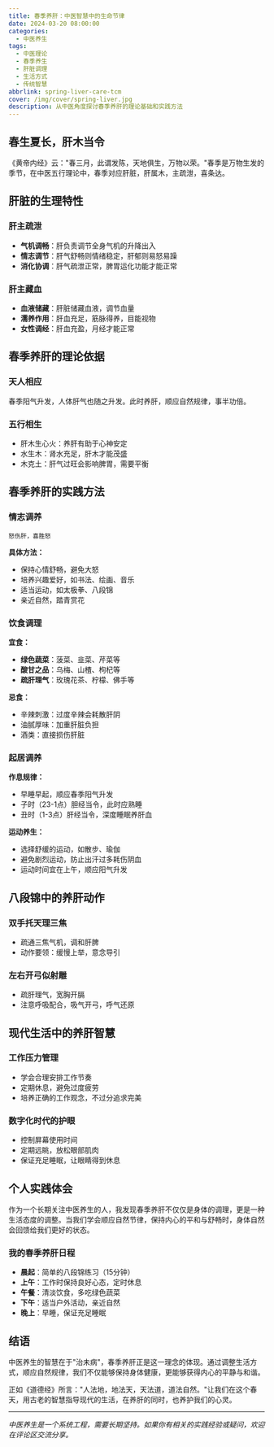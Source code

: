 ```yaml
---
title: 春季养肝：中医智慧中的生命节律
date: 2024-03-20 08:00:00
categories: 
  - 中医养生
tags:
  - 中医理论
  - 春季养生
  - 肝脏调理
  - 生活方式
  - 传统智慧
abbrlink: spring-liver-care-tcm
cover: /img/cover/spring-liver.jpg
description: 从中医角度探讨春季养肝的理论基础和实践方法
---
```


## 春生夏长，肝木当令

《黄帝内经》云："春三月，此谓发陈，天地俱生，万物以荣。"春季是万物生发的季节，在中医五行理论中，春季对应肝脏，肝属木，主疏泄，喜条达。

## 肝脏的生理特性

### 肝主疏泄
- **气机调畅**：肝负责调节全身气机的升降出入
- **情志调节**：肝气舒畅则情绪稳定，肝郁则易怒易躁
- **消化协调**：肝气疏泄正常，脾胃运化功能才能正常

### 肝主藏血
- **血液储藏**：肝脏储藏血液，调节血量
- **濡养作用**：肝血充足，筋脉得养，目能视物
- **女性调经**：肝血充盈，月经才能正常

## 春季养肝的理论依据

### 天人相应
春季阳气升发，人体肝气也随之升发。此时养肝，顺应自然规律，事半功倍。

### 五行相生
- 肝木生心火：养肝有助于心神安定
- 水生木：肾水充足，肝木才能茂盛
- 木克土：肝气过旺会影响脾胃，需要平衡

## 春季养肝的实践方法

### 情志调养
```
怒伤肝，喜胜怒
```

**具体方法：**
- 保持心情舒畅，避免大怒
- 培养兴趣爱好，如书法、绘画、音乐
- 适当运动，如太极拳、八段锦
- 亲近自然，踏青赏花

### 饮食调理

**宜食：**
- **绿色蔬菜**：菠菜、韭菜、芹菜等
- **酸甘之品**：乌梅、山楂、枸杞等
- **疏肝理气**：玫瑰花茶、柠檬、佛手等

**忌食：**
- 辛辣刺激：过度辛辣会耗散肝阴
- 油腻厚味：加重肝脏负担
- 酒类：直接损伤肝脏

### 起居调养

**作息规律：**
- 早睡早起，顺应春季阳气升发
- 子时（23-1点）胆经当令，此时应熟睡
- 丑时（1-3点）肝经当令，深度睡眠养肝血

**运动养生：**
- 选择舒缓的运动，如散步、瑜伽
- 避免剧烈运动，防止出汗过多耗伤阴血
- 运动时间宜在上午，顺应阳气升发

## 八段锦中的养肝动作

### 双手托天理三焦
- 疏通三焦气机，调和肝脾
- 动作要领：缓慢上举，意念导引

### 左右开弓似射雕
- 疏肝理气，宽胸开膈
- 注意呼吸配合，吸气开弓，呼气还原

## 现代生活中的养肝智慧

### 工作压力管理
- 学会合理安排工作节奏
- 定期休息，避免过度疲劳
- 培养正确的工作观念，不过分追求完美

### 数字化时代的护眼
- 控制屏幕使用时间
- 定期远眺，放松眼部肌肉
- 保证充足睡眠，让眼睛得到休息

## 个人实践体会

作为一个长期关注中医养生的人，我发现春季养肝不仅仅是身体的调理，更是一种生活态度的调整。当我们学会顺应自然节律，保持内心的平和与舒畅时，身体自然会回馈给我们更好的状态。

### 我的春季养肝日程
- **晨起**：简单的八段锦练习（15分钟）
- **上午**：工作时保持良好心态，定时休息
- **午餐**：清淡饮食，多吃绿色蔬菜
- **下午**：适当户外活动，亲近自然
- **晚上**：早睡，保证充足睡眠

## 结语

中医养生的智慧在于"治未病"，春季养肝正是这一理念的体现。通过调整生活方式，顺应自然规律，我们不仅能够保持身体健康，更能够获得内心的平静与和谐。

正如《道德经》所言："人法地，地法天，天法道，道法自然。"让我们在这个春天，用古老的智慧指导现代的生活，在养肝的同时，也养护我们的心灵。

---

*中医养生是一个系统工程，需要长期坚持。如果你有相关的实践经验或疑问，欢迎在评论区交流分享。*
